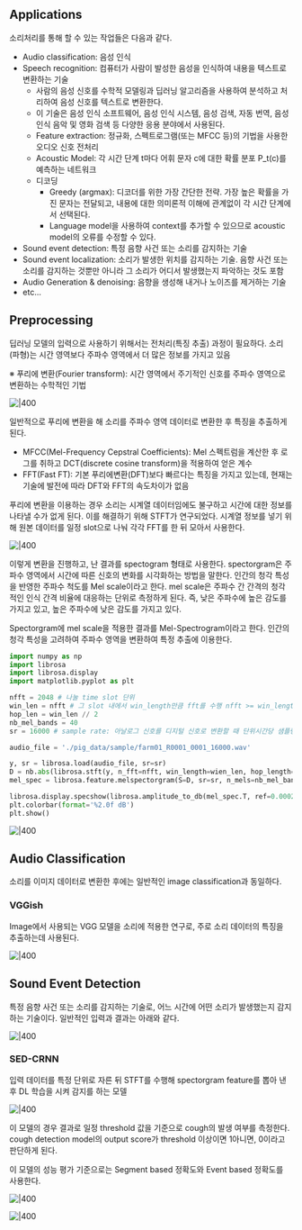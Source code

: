 ## Applications
소리처리를 통해 할 수 있는 작업들은 다음과 같다.
+ Audio classification: 음성 인식
+ Speech recognition: 컴퓨터가 사람이 발성한 음성을 인식하여 내용을 텍스트로 변환하는 기술
	+ 사람의 음성 신호를 수학적 모델링과 딥러닝 알고리즘을 사용하여 분석하고 처리하여 음성 신호를 텍스트로 변환한다.
	+ 이 기술은 음성 인식 소프트웨어, 음성 인식 시스템, 음성 검색, 자동 번역, 음성 인식 음악 및 영화 검색 등 다양한 응용 분야에서 사용된다.
	+ Feature extraction: 정규화, 스펙트로그램(또는 MFCC 등)의 기법을 사용한 오디오 신호 전처리
	+ Acoustic Model: 각 시간 단계 t마다 어휘 문자 c에 대한 확률 분포 P_t(c)를 예측하는 네트워크
	+ 디코딩
		+ Greedy (argmax): 디코더를 위한 가장 간단한 전략. 가장 높은 확률을 가진 문자는 전달되고, 내용에 대한 의미론적 이해에 관계없이 각 시간 단계에서 선택된다.
		+ Language model을 사용하여 context를 추가할 수 있으므로 acoustic model의 오류를 수정할 수 있다.
+ Sound event detection: 특정 음향 사건 또는 소리를 감지하는 기술
+ Sound event localization: 소리가 발생한 위치를 감지하는 기술. 음향 사건 또는 소리를 감지하는 것뿐만 아니라 그 소리가 어디서 발생했는지 파악하는 것도 포함
+ Audio Generation & denoising: 음향을 생성해 내거나 노이즈를 제거하는 기술
+ etc...

## Preprocessing
딥러닝 모델의 입력으로 사용하기 위해서는 전처리(특징 추출) 과정이 필요하다. 소리(파형)는 시간 영역보다 주파수 영역에서 더 많은 정보를 가지고 있음

※ 푸리에 변환(Fourier transform): 시간 영역에서 주기적인 신호를 주파수 영역으로 변환하는 수학적인 기법

![|400](Pasted%20image%2020240422221303.png)


일반적으로 푸리에 변환을 해 소리를 주파수 영역 데이터로 변환한 후 특징을 추출하게 된다. 
+ MFCC(Mel-Frequency Cepstral Coefficients): Mel 스펙트럼을 계산한 후 로그를 취하고 DCT(discrete cosine transform)을 적용하여 얻은 계수
+ FFT(Fast FT): 기본 푸리에변환(DFT)보다 빠르다는 특징을 가지고 있는데, 현재는 기술에 발전에 따라 DFT와 FFT의 속도차이가 없음


푸리에 변환을 이용하는 경우 소리는 시계열 데이터임에도 불구하고 시간에 대한 정보를 나타낼 수가 없게 된다. 이를 해결하기 위해 STFT가 연구되었다. 시계열 정보를 넣기 위해 원본 데이터를 일정 slot으로 나눠 각각 FFT를 한 뒤 모아서 사용한다. 

![|400](Pasted%20image%2020240422222056.png)

이렇게 변환을 진행하고, 난 결과를 spectogram 형태로 사용한다. spectorgram은 주파수 영역에서 시간에 따른 신호의 변화를 시각화하는 방법을 말한다. 인간의 청각 특성을 반영한 주파수 척도를 Mel scale이라고 한다. mel scale은 주파수 간 간격의 청각적인 인식 간격 비율에 대응하는 단위로 측정하게 된다. 즉, 낮은 주파수에 높은 감도를 가지고 있고, 높은 주파수에 낮은 감도를 가지고 있다.

Spectorgram에 mel scale을 적용한 결과를 Mel-Spectrogram이라고 한다. 인간의 청각 특성을 고려하여 주파수 영역을 변환하여 특정 추출에 이용한다.

```python
import numpy as np
import librosa 
import librosa.display
import matplotlib.pyplot as plt

nfft = 2048 # 나눌 time slot 단위
win_len = nfft # 그 slot 내에서 win_length만큼 fft를 수행 nfft >= win_length
hop_len = win_len // 2
nb_mel_bands = 40
sr = 16000 # sample rate: 아날로그 신호를 디지털 신호로 변환할 때 단위시간당 샘플링한 횟수를 의미

audio_file = './pig_data/sample/farm01_R0001_0001_16000.wav'

y, sr = librosa.load(audio_file, sr=sr)
D = nb.abs(librosa.stft(y, n_fft=nfft, win_length=wien_len, hop_length=hop_len))
mel_spec = librosa.feature.melspectorgram(S=D, sr=sr, n_mels=nb_mel_bands, hop_length=hop_len, win_length=win_len).T

librosa.display.specshow(librosa.amplitude_to_db(mel_spec.T, ref=0.0002), sr=sr, hop_length=hop_len, y_axis='mel', x_axis='time')
plt.colorbar(format='%2.0f dB')
plt.show()
```

![|400](Pasted%20image%2020240422223010.png)
## Audio Classification
소리를 이미지 데이터로 변환한 후에는 일반적인 image classification과 동일하다.
### VGGish
Image에서 사용되는 VGG 모델을 소리에 적용한 연구로, 주로 소리 데이터의 특징을 추출하는데 사용된다. 

![|400](Pasted%20image%2020240422223230.png)
## Sound Event Detection
특정 음향 사건 또는 소리를 감지하는 기술로, 어느 시간에 어떤 소리가 발생했는지 감지하는 기술이다. 일반적인 입력과 결과는 아래와 같다. 

![|400](Pasted%20image%2020240422223353.png)
### SED-CRNN
입력 데이터를 특정 단위로 자른 뒤 STFT를 수행해 spectorgram feature를 뽑아 낸 후 DL 학습을 시켜 감지를 하는 모델

![|400 ](Pasted%20image%2020240422223557.png)

이 모델의 경우 결과로 일정 threshold 값을 기준으로 cough의 발생 여부를 측정한다. cough detection model의 output score가 threshold 이상이면 1아니면, 0이라고 판단하게 된다.

이 모델의 성능 평가 기준으로는 Segment based 정확도와 Event based 정확도를 사용한다.

![|400](Pasted%20image%2020240422223756.png)

![|400](Pasted%20image%2020240422223805.png)
